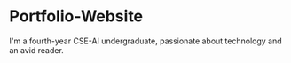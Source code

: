 # Portfolio-Website
I'm a fourth-year CSE-AI undergraduate, passionate about technology and an avid reader.
